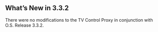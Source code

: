 ## What’s New in 3.3.2

There were no modifications to the TV Control Proxy in conjunction with O.S. Release 3.3.2.